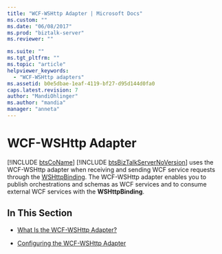 ```yaml
---
title: "WCF-WSHttp Adapter | Microsoft Docs"
ms.custom: ""
ms.date: "06/08/2017"
ms.prod: "biztalk-server"
ms.reviewer: ""

ms.suite: ""
ms.tgt_pltfrm: ""
ms.topic: "article"
helpviewer_keywords: 
  - "WCF-WSHttp adapters"
ms.assetid: b0e5dbae-1eaf-4119-bf27-d95d144d0fa0
caps.latest.revision: 7
author: "MandiOhlinger"
ms.author: "mandia"
manager: "anneta"
---
```

# WCF-WSHttp Adapter
[!INCLUDE [btsCoName](../includes/btsconame-md.md)] [!INCLUDE [btsBizTalkServerNoVersion](../includes/btsbiztalkservernoversion-md.md)] uses the WCF-WSHttp adapter when receiving and sending WCF service requests through the [WSHttpBinding](http://go.microsoft.com/fwlink/?LinkID=81206). The WCF-WSHttp adapter enables you to publish orchestrations and schemas as WCF services and to consume external WCF services with the <strong>WSHttpBinding</strong>.  
  
## In This Section  
  
-   [What Is the WCF-WSHttp Adapter?](../core/what-is-the-wcf-wshttp-adapter.md)  
  
-   [Configuring the WCF-WSHttp Adapter](../core/configuring-the-wcf-wshttp-adapter.md)